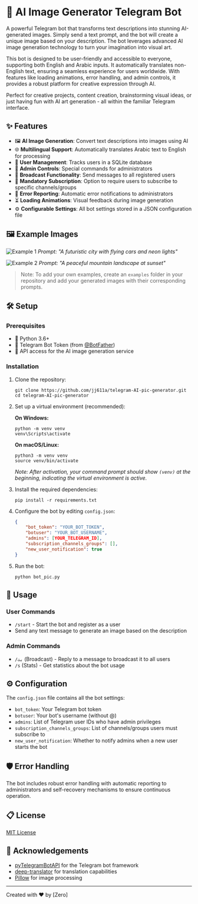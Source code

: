 # 🎨 AI Image Generator Telegram Bot

A powerful Telegram bot that transforms text descriptions into stunning AI-generated images. Simply send a text prompt, and the bot will create a unique image based on your description. The bot leverages advanced AI image generation technology to turn your imagination into visual art.

This bot is designed to be user-friendly and accessible to everyone, supporting both English and Arabic inputs. It automatically translates non-English text, ensuring a seamless experience for users worldwide. With features like loading animations, error handling, and admin controls, it provides a robust platform for creative expression through AI.

Perfect for creative projects, content creation, brainstorming visual ideas, or just having fun with AI art generation - all within the familiar Telegram interface.

## ✨ Features

- 🖼️ **AI Image Generation**: Convert text descriptions into images using AI
- 🌐 **Multilingual Support**: Automatically translates Arabic text to English for processing
- 👥 **User Management**: Tracks users in a SQLite database
- 👑 **Admin Controls**: Special commands for administrators
- 📢 **Broadcast Functionality**: Send messages to all registered users
- 🔐 **Mandatory Subscription**: Option to require users to subscribe to specific channels/groups
- 🚨 **Error Reporting**: Automatic error notifications to administrators
- ⏳ **Loading Animations**: Visual feedback during image generation
- ⚙️ **Configurable Settings**: All bot settings stored in a JSON configuration file

## 🖼️ Example Images

![Example 1](examples/example1.jpg)
*Prompt: "A futuristic city with flying cars and neon lights"*

![Example 2](examples/example2.jpg)
*Prompt: "A peaceful mountain landscape at sunset"*

> Note: To add your own examples, create an `examples` folder in your repository and add your generated images with their corresponding prompts.

## 🛠️ Setup

### Prerequisites

- 🐍 Python 3.6+
- 🤖 Telegram Bot Token (from [@BotFather](https://t.me/BotFather))
- 🔑 API access for the AI image generation service

### Installation

1. Clone the repository:
   ```
   git clone https://github.com/jj611a/telegram-AI-pic-generator.git
   cd telegram-AI-pic-generator
   ```

2. Set up a virtual environment (recommended):
   
   **On Windows:**
   ```
   python -m venv venv
   venv\Scripts\activate
   ```
   
   **On macOS/Linux:**
   ```
   python3 -m venv venv
   source venv/bin/activate
   ```
   
   *Note: After activation, your command prompt should show `(venv)` at the beginning, indicating the virtual environment is active.*

3. Install the required dependencies:
   ```
   pip install -r requirements.txt
   ```

4. Configure the bot by editing `config.json`:
   ```json
   {
       "bot_token": "YOUR_BOT_TOKEN",
       "botuser": "YOUR_BOT_USERNAME",
       "admins": [YOUR_TELEGRAM_ID],
       "subscription_channels_groups": [],
       "new_user_notification": true
   }
   ```

5. Run the bot:
   ```
   python bot_pic.py
   ```

## 📝 Usage

### User Commands

- `/start` - Start the bot and register as a user
- Send any text message to generate an image based on the description

### Admin Commands

- `/بث` (Broadcast) - Reply to a message to broadcast it to all users
- `/s` (Stats) - Get statistics about the bot usage

## ⚙️ Configuration

The `config.json` file contains all the bot settings:

- `bot_token`: Your Telegram bot token
- `botuser`: Your bot's username (without @)
- `admins`: List of Telegram user IDs who have admin privileges
- `subscription_channels_groups`: List of channels/groups users must subscribe to
- `new_user_notification`: Whether to notify admins when a new user starts the bot

## 🛡️ Error Handling

The bot includes robust error handling with automatic reporting to administrators and self-recovery mechanisms to ensure continuous operation.

## 📋 License

[MIT License](LICENSE)

## 🙏 Acknowledgements

- [pyTelegramBotAPI](https://github.com/eternnoir/pyTelegramBotAPI) for the Telegram bot framework
- [deep-translator](https://github.com/nidhaloff/deep-translator) for translation capabilities
- [Pillow](https://python-pillow.org/) for image processing

---

Created with ❤️ by [Zero] 
